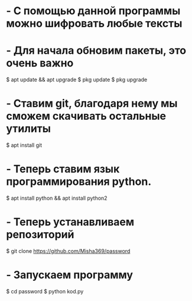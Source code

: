 # - С помощью данной программы можно шифровать любые тексты
# - Для начала обновим пакеты, это очень важно
$ apt update && apt upgrade
$ pkg update
$ pkg upgrade

# - Ставим git, благодаря нему мы сможем скачивать остальные утилиты 
$ apt install git
# - Теперь ставим язык программирования python.
$ apt install python && apt install python2
# - Теперь устанавливаем репозиторий
$ git clone https://github.com/Misha369/password
# - Запускаем программу
$ cd password
$ python kod.py
